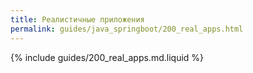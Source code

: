 ```yaml
---
title: Реалистичные приложения
permalink: guides/java_springboot/200_real_apps.html
---
```


{% include guides/200_real_apps.md.liquid %}
